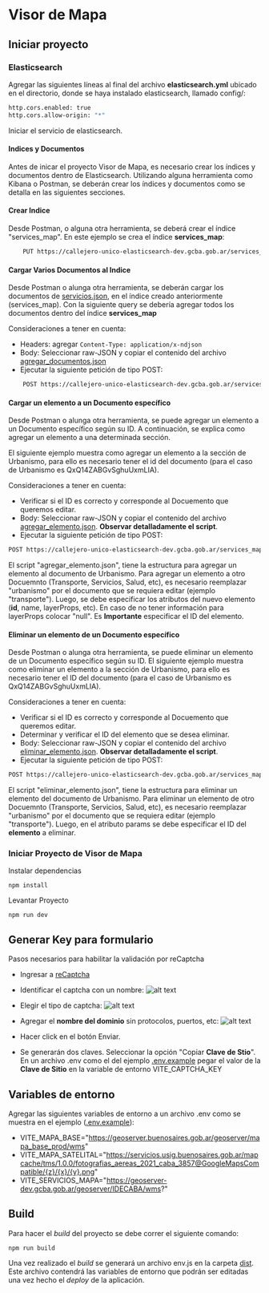 # Visor de Mapa

## Iniciar proyecto

### Elasticsearch
Agregar las siguientes líneas al final del archivo **elasticsearch.yml** ubicado en el directorio, donde se haya instalado elasticsearch, llamado config/:

```bash
http.cors.enabled: true
http.cors.allow-origin: "*"
```

Iniciar el servicio de elasticsearch. 

#### Indices y Documentos

Antes de inicar el proyecto Visor de Mapa, es necesario crear los índices y documentos dentro de Elasticsearch. Utilizando alguna herramienta como Kibana o Postman, se deberán crear los índices y documentos como se detalla en las siguientes secciones.

#### Crear Indice
Desde Postman, o alguna otra herramienta, se deberá crear el índice "services_map". En este ejemplo se crea el índice **services_map**:

```bash
    PUT https://callejero-unico-elasticsearch-dev.gcba.gob.ar/services_map
```

#### Cargar Varios Documentos al Indice
Desde Postman o alunga otra herramienta, se deberán cargar los documentos de [servicios.json](./servicios.json), en el índice creado anteriormente (services_map). Con la siguiente query se debería agregar todos los documentos dentro del índice **services_map**

Consideraciones a tener en cuenta:

- Headers: agregar `Content-Type: application/x-ndjson`
- Body: Seleccionar raw-JSON y copiar el contenido del archivo [agregar_documentos.json](./source/es-json/agregar_documentos.json)
- Ejecutar la siguiente petición de tipo POST:

```bash
    POST https://callejero-unico-elasticsearch-dev.gcba.gob.ar/services_map/_bulk
```

#### Cargar un elemento a un Documento específico
Desde Postman o alunga otra herramienta, se puede agregar un elemento a un Documento específico según su ID. A continuación, se explica como agregar un elemento a una determinada sección.

El siguiente ejemplo muestra como agregar un elemento a la sección de Urbanismo, para ello es necesario tener el id del documento (para el caso de Urbanismo es QxQ14ZABGvSghuUxmLIA).

Consideraciones a tener en cuenta:
- Verificar si el ID es correcto y corresponde al Docuemento que queremos editar.
- Body: Seleccionar raw-JSON y copiar el contenido del archivo [agregar_elemento.json](./source/es-json/agregar_elemento.json). **Observar detalladamente el script**.
- Ejecutar la siguiente petición de tipo POST:

```bash
POST https://callejero-unico-elasticsearch-dev.gcba.gob.ar/services_map/_update/QxQ14ZABGvSghuUxmLIA
```

El script "agregar_elemento.json", tiene la estructura para agregar un elemento al documento de Urbanismo. Para agregar un elemento a otro Docuemnto (Transporte, Servicios, Salud, etc), es necesario reemplazar "urbanismo" por el documento que se requiera editar (ejemplo "transporte"). Luego, se debe especificar los atributos del nuevo elemento (**id**, name, layerProps, etc). En caso de no tener información para layerProps colocar "null". Es **Importante** especificar el ID del elemento.

#### Eliminar un elemento de un Documento específico
Desde Postman o alunga otra herramienta, se puede eliminar un elemento de un Documento específico según su ID. El siguiente ejemplo muestra como eliminar un elemento a la sección de Urbanismo, para ello es necesario tener el ID del documento (para el caso de Urbanismo es QxQ14ZABGvSghuUxmLIA).

Consideraciones a tener en cuenta:
- Verificar si el ID es correcto y corresponde al Docuemento que queremos editar.
- Determinar y verificar el ID del elemento que se desea eliminar.
- Body: Seleccionar raw-JSON y copiar el contenido del archivo [eliminar_elemento.json](./source/es-json/eliminar_elemento.json). **Observar detalladamente el script**.
- Ejecutar la siguiente petición de tipo POST:


```bash
POST https://callejero-unico-elasticsearch-dev.gcba.gob.ar/services_map/_update/QxQ14ZABGvSghuUxmLIA
```

El script "eliminar_elemento.json", tiene la estructura para eliminar un elemento del documento de Urbanismo. Para eliminar un elemento de otro Docuemnto (Transporte, Servicios, Salud, etc), es necesario reemplazar "urbanismo" por el documento que se requiera editar (ejemplo "transporte"). Luego, en el atributo params se debe especificar el ID del **elemento** a eliminar.


### Iniciar Proyecto de Visor de Mapa


Instalar dependencias

```npm install```

Levantar Proyecto

```npm run dev```

## Generar Key para formulario
Pasos necesarios para habilitar la validación por reCaptcha

 - Ingresar a [reCaptcha](https://www.google.com/recaptcha/admin/create)
 - Identificar el captcha con un nombre:
     ![alt text](public/image.png)

- Elegir el tipo de captcha:
    ![alt text](public/image2.png)

- Agregar el **nombre del dominio** sin protocolos, puertos, etc:
    ![alt text](public/image3.png)

- Hacer click en el botón Enviar.

- Se generarán dos claves. Seleccionar la opción "Copiar **Clave de Stio**". En un archivo .env como el del ejemplo [.env.example](.env.example) pegar el valor de la **Clave de Sitio** en la variable de entorno VITE_CAPTCHA_KEY

## Variables de entorno
Agregar las siguientes variables de entorno a un archivo .env como se muestra en el ejemplo ([.env.example](.env.example)):

- VITE_MAPA_BASE="https://geoserver.buenosaires.gob.ar/geoserver/mapa_base_prod/wms"
- VITE_MAPA_SATELITAL="https://servicios.usig.buenosaires.gob.ar/mapcache/tms/1.0.0/fotografias_aereas_2021_caba_3857@GoogleMapsCompatible/{z}/{x}/{y}.png"
- VITE_SERVICIOS_MAPA="https://geoserver-dev.gcba.gob.ar/geoserver/IDECABA/wms?"

## Build

Para hacer el *build* del proyecto se debe correr el siguiente comando:
```
npm run build
```

Una vez realizado el *build* se generará un archivo env.js en la carpeta [dist](./dist/). Este archivo contendrá las variables de entorno que podrán ser editadas una vez hecho el *deploy* de la aplicación.